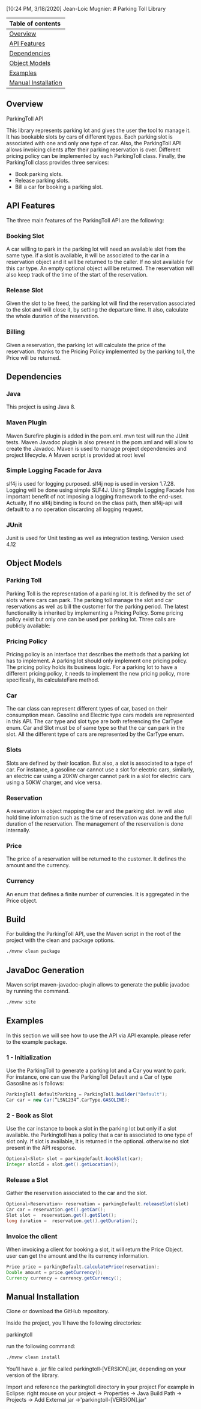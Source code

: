 [10:24 PM, 3/18/2020] Jean-Loic Mugnier: # Parking Toll Library

|Table of contents|
|:----|
| [Overview](#overview)
| [API Features](#api-Features)|
| [Dependencies](#dependencies) |
| [Object Models](#object-models)|
| [Examples](#examples)|
| [Manual Installation](#manual-installation)|

## Overview
ParkingToll API 

This library represents parking lot and gives the user the tool to manage it. It has bookable slots by cars of different types. Each parking slot is associated with one and only one type of car. Also, the ParkingToll API allows invoicing clients after their parking reservation is over. Different pricing policy can be implemented by each ParkingToll class. Finally, the ParkingToll class provides three services:
* Book parking slots.
* Release parking slots.
* Bill a car for booking a parking slot.

## API Features
The three main features of the ParkingToll API are the following: 

### Booking Slot
A car willing to park in the parking lot will need an available slot from the same type. if a slot is available, it will be associated to the car in a reservation object and it will be returned to the caller. If no slot available for this car type. An empty optional object will be returned. The reservation will also keep track of the time of the start of the reservation.

### Release Slot
Given the slot to be freed, the parking lot will find the reservation associated to the slot and will close it, by setting the departure time. It also, calculate the whole duration of the reservation.
### Billing 
Given a reservation, the parking lot will calculate the price of the reservation. thanks to the Pricing Policy implemented by the parking toll, the Price will be returned.

## Dependencies
### Java
This project is using Java 8.
### Maven Plugin
Maven Surefire plugin is added in the pom.xml. mvn test will run the JUnit tests.
Maven Javadoc plugin is also present in the pom.xml and will allow to create the Javadoc.
Maven is used to manage project dependencies and project lifecycle. A Maven script is provided at root level

### Simple Logging Facade for Java 
slf4j is used for logging purposed. slf4j nop is used in version 1.7.28. 
Logging will be done using simple SLF4J. Using Simple Logging Facade has important benefit of not imposing a logging framework to the end-user. Actually, If no slf4j binding is found on the class path, then slf4j-api will default to a no operation discarding all logging request.

### JUnit
Junit is used for Unit testing as well as integration testing. Version used: 4.12

## Object Models

### Parking Toll
Parking Toll is the representation of a parking lot. It is defined by the set of slots where cars can park. The parking toll manage the slot and car reservations as well as bill the customer for the parking period. The latest functionality is inherited by implementing a Pricing Policy. Some pricing policy exist but only one can be used per parking lot. Three calls are publicly available:

### Pricing Policy
Pricing policy is an interface that describes the methods that a parking lot has to implement. A parking lot should only implement one pricing policy. The pricing policy holds its business logic. For a parking lot to have a different pricing policy, it needs to implement the new pricing policy, more specifically, its calculateFare method.

### Car 
The car class can represent different types of car, based on their consumption mean. Gasoline and Electric type cars models are represented in this API. The car type and slot type are both referencing the CarType enum. Car and Slot must be of same type so that the car can park in the slot.  All the different type of cars are represented by the CarType enum.

### Slots
Slots  are defined by their location. But also, a slot is associated to a type of car. For instance, a gasoline car cannot use a slot for electric cars, similarly, an electric car using a 20KW charger cannot park in a slot for electric cars using a 50KW charger, and vice versa.

### Reservation
A reservation is object mapping the car and the parking slot. iw will also hold time information such as the time of reservation was done and the full duration of the reservation. The management of the reservation is done internally. 

### Price
The price of a reservation will be returned to the customer. It defines the amount and the currency.

### Currency
An enum that defines a finite number of currencies. It is aggregated in the Price object.

## Build
For building the ParkingToll API, use the Maven script in the root of the project with the clean and package options.

```bash
./mvnw clean package
```

## JavaDoc Generation
Maven script maven-javadoc-plugin allows to generate the public javadoc by running the command. 

```bash
./mvnw site
```

## Examples
In this section we will see how to use the API via API example. please refer to the example package.

### 1 - Initialization
Use the ParkingToll to generate a parking lot and a Car you want to park. For instance, one can use the ParkingToll Default and a Car of type Gasosilne as is follows:

```java
ParkingToll defaultParking = ParkingToll.builder("Default"); 
Car car = new Car(“LSN1234”,CarType.GASOLINE);
```

### 2 - Book as Slot
Use the car instance to book a slot in the parking lot but only if a slot available. the Parkingtoll has a policy that a car is associated to one type of slot only. If slot is available, it is returned in the optional. otherwise no slot present in the API response.

```java
Optional<Slot> slot = parkingdefault.bookSlot(car);
Integer slotId = slot.get().getLocation();
```

### Release a Slot
Gather the reservation associated to the car and the slot.

```java
Optional<Reservation> reservation = parkingDefault.releaseSlot(slot)
Car car = reservation.get().getCar();
Slot slot =  reservation.get().getSlot();
long duration =  reservation.get().getDuration();
```

### Invoice the client
When invoicing a client for booking a slot, it will return the Price Object. user can get the amount and the its currency information.

```java
Price price = parkingDefault.calculatePrice(reservation);
Double amount = price.getCurrency(); 
Currency currency = currency.getCurrency(); 
```


## Manual Installation
Clone or download the GitHub repository.

Inside the project, you'll have the following directories:

parkingtoll

run the following command:

```bash
./mvnw clean install
```

You'll have a .jar file called parkingtoll-[VERSION].jar, depending on your version of the library.

Import and reference the parkingtoll directory in your project For example in Eclipse: right mouse on your project -> Properties -> Java Build Path -> Projects -> Add External jar ->'parkingtoll-[VERSION].jar'